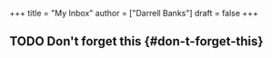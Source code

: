 +++
title = "My Inbox"
author = ["Darrell Banks"]
draft = false
+++

## <span class="org-todo todo TODO">TODO</span> Don't forget this {#don-t-forget-this}
